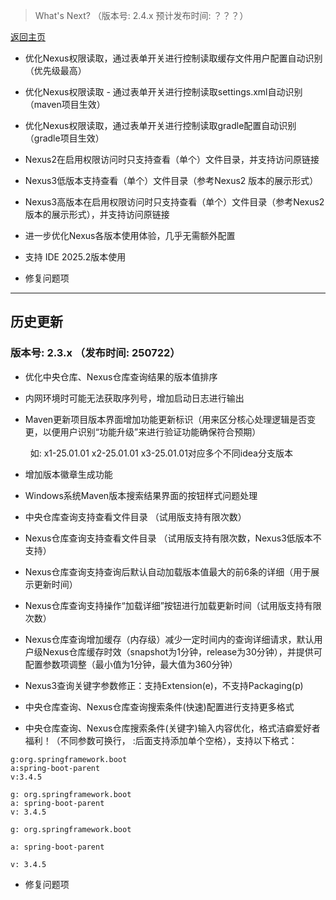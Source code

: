 

> What's Next? （版本号: 2.4.x 预计发布时间: ？？？）

[返回主页](../README.md)

+ 优化Nexus权限读取，通过表单开关进行控制读取缓存文件用户配置自动识别（优先级最高）

+ 优化Nexus权限读取 - 通过表单开关进行控制读取settings.xml自动识别（maven项目生效）

+ 优化Nexus权限读取，通过表单开关进行控制读取gradle配置自动识别（gradle项目生效）

+ Nexus2在启用权限访问时只支持查看（单个）文件目录，并支持访问原链接

+ Nexus3低版本支持查看（单个）文件目录（参考Nexus2 版本的展示形式）

+ Nexus3高版本在启用权限访问时只支持查看（单个）文件目录（参考Nexus2 版本的展示形式），并支持访问原链接

+ 进一步优化Nexus各版本使用体验，几乎无需额外配置

+ 支持 IDE 2025.2版本使用

+ 修复问题项


<hr/>

## 历史更新

### 版本号: 2.3.x  （发布时间: 250722）


+ 优化中央仓库、Nexus仓库查询结果的版本值排序

+ 内网环境时可能无法获取序列号，增加启动日志进行输出

+ Maven更新项目版本界面增加功能更新标识（用来区分核心处理逻辑是否变更，以便用户识别“功能升级”来进行验证功能确保符合预期） 

    &nbsp;&nbsp;如: x1-25.01.01  x2-25.01.01 x3-25.01.01对应多个不同idea分支版本

+ 增加版本徽章生成功能

+ Windows系统Maven版本搜索结果界面的按钮样式问题处理

+ 中央仓库查询支持查看文件目录 （试用版支持有限次数）

+ Nexus仓库查询支持查看文件目录 （试用版支持有限次数，Nexus3低版本不支持）

+ Nexus仓库查询支持查询后默认自动加载版本值最大的前6条的详细（用于展示更新时间）

+ Nexus仓库查询支持操作“加载详细”按钮进行加载更新时间（试用版支持有限次数）

+ Nexus仓库查询增加缓存（内存级）减少一定时间内的查询详细请求，默认用户级Nexus仓库缓存时效（snapshot为1分钟，release为30分钟），并提供可配置参数项调整（最小值为1分钟，最大值为360分钟）

+ Nexus3查询关键字参数修正：支持Extension(e)，不支持Packaging(p) 

+ 中央仓库查询、Nexus仓库查询搜索条件(快速)配置进行支持更多格式

+ 中央仓库查询、Nexus仓库搜索条件(关键字)输入内容优化，格式洁癖爱好者福利！（不同参数可换行， :后面支持添加单个空格），支持以下格式：

```
g:org.springframework.boot
a:spring-boot-parent
v:3.4.5

g: org.springframework.boot
a: spring-boot-parent
v: 3.4.5

g: org.springframework.boot

a: spring-boot-parent

v: 3.4.5
```

+ 修复问题项

